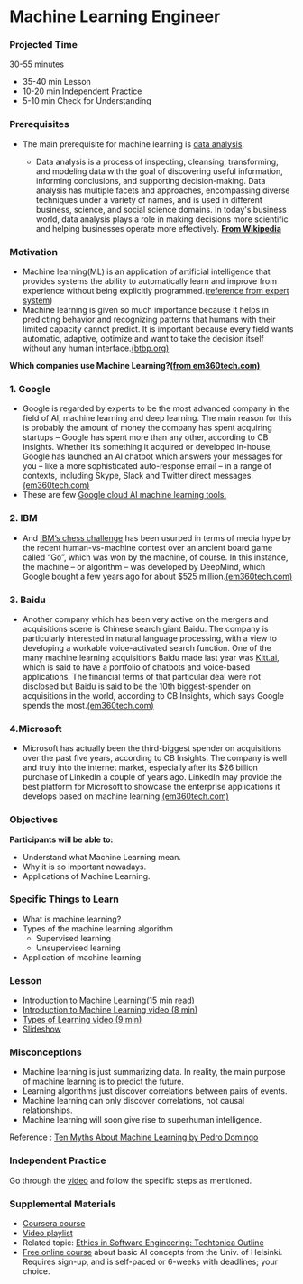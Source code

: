 ﻿# Machine Learning Engineer

### Projected Time

30-55 minutes
- 35-40 min Lesson
- 10-20 min Independent Practice
- 5-10 min Check for Understanding

### Prerequisites

- The main prerequisite for machine learning is [data analysis](data-science.md).

  - Data analysis is a process of inspecting, cleansing, transforming, and modeling data with the goal of discovering useful information, informing conclusions, and supporting decision-making. Data analysis has multiple facets and approaches, encompassing diverse techniques under a variety of names, and is used in different business, science, and social science domains. In today's business world, data analysis plays a role in making decisions more scientific and helping businesses operate more effectively. **[From Wikipedia](https://en.wikipedia.org/wiki/Data_analysis)**

### Motivation

- Machine learning(ML) is an application of artificial intelligence that provides systems the ability to automatically learn and improve from experience without being explicitly programmed.([reference from expert system](https://www.expertsystem.com/machine-learning-definition/))
- Machine learning is given so much importance because it helps in predicting behavior and recognizing patterns that humans with their limited capacity cannot predict. It is important because every field wants automatic, adaptive, optimize and want to take the decision itself without any human interface.[(btbp.org)](https://www.btbp.org/Metrology&AIservices.html)

**Which companies use Machine Learning?[(from em360tech.com)](https://www.em360tech.com/tech-news/top-ten/top-10-companies-using-machine-learning/)**   
 
 ### 1. Google
  - Google is regarded by experts to be the most advanced company in the field of AI, machine learning and deep learning.
The main reason for this is probably the amount of money the company has spent acquiring startups – Google has spent more than any other, according to CB Insights.
Whether it’s something it acquired or developed in-house, Google has launched an AI chatbot which answers your messages for you – like a more sophisticated auto-response email – in a range of contexts, including Skype, Slack and Twitter direct messages.[(em360tech.com)](https://www.em360tech.com/tech-news/top-ten/top-10-companies-using-machine-learning/)
 - These are few [Google cloud AI machine learning tools.](https://cloud.google.com/products/ai/)
### 2. IBM
 - And [IBM’s chess challenge](https://en.wikipedia.org/wiki/Deep_Blue_(chess_computer)) has been usurped in terms of media hype by the recent human-vs-machine contest over an ancient board game called “Go”, which was won by the machine, of course.
In this instance, the machine – or algorithm – was developed by DeepMind, which Google bought a few years ago for about $525 million.[(em360tech.com)](https://www.em360tech.com/tech-news/top-ten/top-10-companies-using-machine-learning/)
### 3. Baidu
 - Another company which has been very active on the mergers and acquisitions scene is Chinese search giant Baidu.
The company is particularly interested in natural language processing, with a view to developing a workable voice-activated search function. One of the many machine learning acquisitions Baidu made last year was [Kitt.ai](http://kitt.ai/), which is said to have a portfolio of chatbots and voice-based applications. The financial terms of that particular deal were not disclosed but Baidu is said to be the 10th biggest-spender on acquisitions in the world, according to CB Insights, which says Google spends the most.[(em360tech.com)](https://www.em360tech.com/tech-news/top-ten/top-10-companies-using-machine-learning/)
### 4.Microsoft
 - Microsoft has actually been the third-biggest spender on acquisitions over the past five years, according to CB Insights.
The company is well and truly into the internet market, especially after its $26 billion purchase of LinkedIn a couple of years ago. LinkedIn may provide the best platform for Microsoft to showcase the enterprise applications it develops based on machine learning.[(em360tech.com)](https://www.em360tech.com/tech-news/top-ten/top-10-companies-using-machine-learning/)

### Objectives

**Participants will be able to:**

- Understand what Machine Learning mean.
- Why it is so important nowadays.
- Applications of Machine Learning.

### Specific Things to Learn

- What is machine learning?
- Types of the machine learning algorithm
    - Supervised learning 
    - Unsupervised learning
- Application of machine learning

### Lesson

- [Introduction to Machine Learning(15 min read)](https://medium.com/@ageitgey/machine-learning-is-fun-80ea3ec3c471)
- [Introduction to Machine Learning video (8 min)](https://www.youtube.com/watch?v=ukzFI9rgwfU&t=10s)
- [Types of Learning video (9 min)](https://www.youtube.com/watch?v=kE5QZ8G_78c)
- [Slideshow](https://docs.google.com/presentation/d/1bjU2En4KHo1gx085-NQISuyHuPSSnYhVYBOMz9pr050/edit#slide=id.p)

### Misconceptions
- Machine learning is just summarizing data. In reality, the main purpose of machine learning is to predict the future.
- Learning algorithms just discover correlations between pairs of events.
- Machine learning can only discover correlations, not causal relationships.
- Machine learning will soon give rise to superhuman intelligence.

Reference : [Ten Myths About Machine Learning  by Pedro Domingo](https://medium.com/@pedromdd/ten-myths-about-machine-learning-d888b48334a3)

### Independent Practice

Go through the [video](https://medium.com/@ageitgey/machine-learning-is-fun-80ea3ec3c471) and follow the specific steps as mentioned.

### Supplemental Materials
- [Coursera course](https://www.coursera.org/learn/machine-learning)
- [Video playlist](https://www.youtube.com/watch?v=PPLop4L2eGk&list=PLLssT5z_DsK-h9vYZkQkYNWcItqhlRJLN)
- Related topic: [Ethics in Software Engineering: Techtonica Outline](../../apprenticeship-prep/ethics.md)
- [Free online course](https://www.elementsofai.com/) about basic AI concepts from the Univ. of Helsinki. Requires sign-up, and is self-paced or 6-weeks with deadlines; your choice.
